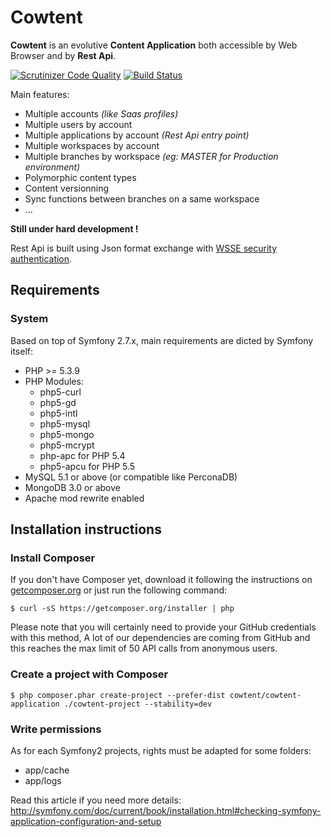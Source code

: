 # Cowtent

**Cowtent** is an evolutive **Content Application** both accessible by Web Browser and by **Rest Api**.

[![Scrutinizer Code Quality](https://scrutinizer-ci.com/g/cowtent/cowtent-application/badges/quality-score.png?b=master)](https://scrutinizer-ci.com/g/cowtent/cowtent-application/?branch=master) [![Build Status](https://scrutinizer-ci.com/g/cowtent/cowtent-application/badges/build.png?b=master)](https://scrutinizer-ci.com/g/cowtent/cowtent-application/build-status/master)

Main features:
 - Multiple accounts *(like Saas profiles)*
 - Multiple users by account
 - Multiple applications by account *(Rest Api entry point)*
 - Multiple workspaces by account
 - Multiple branches by workspace *(eg: MASTER for Production environment)*
 - Polymorphic content types
 - Content versionning
 - Sync functions between branches on a same workspace
 - ...

**Still under hard development !**

Rest Api is built using Json format exchange with [WSSE security authentication](http://symfony.com/doc/current/cookbook/security/custom_authentication_provider.html#meet-wsse).

## Requirements

### System

Based on top of Symfony 2.7.x, main requirements are dicted by Symfony itself:
 - PHP >= 5.3.9
 - PHP Modules:
   - php5-curl
   - php5-gd
   - php5-intl
   - php5-mysql
   - php5-mongo
   - php5-mcrypt
   - php-apc for PHP 5.4
   - php5-apcu for PHP 5.5
 - MySQL 5.1 or above (or compatible like PerconaDB)
 - MongoDB 3.0 or above
 - Apache mod rewrite enabled

## Installation instructions

### Install Composer

If you don't have Composer yet, download it following the instructions on [getcomposer.org](http://getcomposer.org/) or just run the following command:

````
$ curl -sS https://getcomposer.org/installer | php
````

Please note that you will certainly need to provide your GitHub credentials with this method, A lot of our dependencies are coming from GitHub and this reaches the max limit of 50 API calls from anonymous users.

### Create a project with Composer

````
$ php composer.phar create-project --prefer-dist cowtent/cowtent-application ./cowtent-project --stability=dev
````

### Write permissions

As for each Symfony2 projects, rights must be adapted for some folders:
 - app/cache
 - app/logs

Read this article if you need more details:
http://symfony.com/doc/current/book/installation.html#checking-symfony-application-configuration-and-setup

